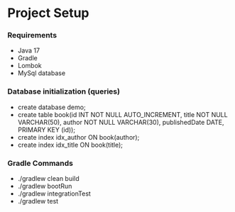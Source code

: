 # Project Setup

### Requirements

* Java 17
* Gradle
* Lombok
* MySql database

### Database initialization (queries)

* create database demo;
* create table book(id INT NOT NULL AUTO_INCREMENT, title NOT NULL VARCHAR(50), author NOT NULL VARCHAR(30), publishedDate DATE, PRIMARY KEY (id));
* create index idx_author ON book(author);
* create index idx_title ON book(title);

### Gradle Commands

* ./gradlew clean build
* ./gradlew bootRun
* ./gradlew integrationTest
* ./gradlew test

